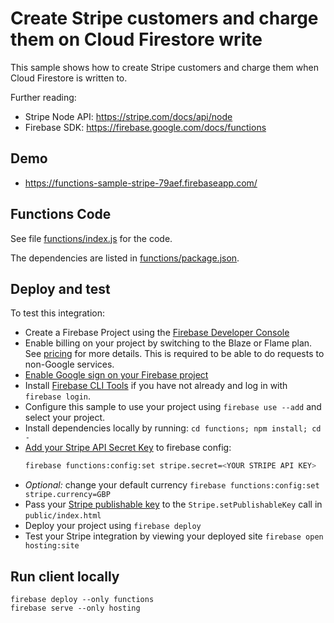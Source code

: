 # Create Stripe customers and charge them on Cloud Firestore write

This sample shows how to create Stripe customers and charge them when Cloud Firestore is written to.

Further reading:

- Stripe Node API: https://stripe.com/docs/api/node
- Firebase SDK: https://firebase.google.com/docs/functions

## Demo

- https://functions-sample-stripe-79aef.firebaseapp.com/

## Functions Code

See file [functions/index.js](functions/index.js) for the code.

The dependencies are listed in [functions/package.json](functions/package.json).

## Deploy and test

To test this integration:

- Create a Firebase Project using the [Firebase Developer Console](https://console.firebase.google.com)
- Enable billing on your project by switching to the Blaze or Flame plan. See [pricing](https://firebase.google.com/pricing/) for more details. This is required to be able to do requests to non-Google services.
- [Enable Google sign on your Firebase project ](https://console.firebase.google.com/project/_/authentication/providers)
- Install [Firebase CLI Tools](https://github.com/firebase/firebase-tools) if you have not already and log in with `firebase login`.
- Configure this sample to use your project using `firebase use --add` and select your project.
- Install dependencies locally by running: `cd functions; npm install; cd -`
- [Add your Stripe API Secret Key](https://dashboard.stripe.com/account/apikeys) to firebase config:
  ```bash
  firebase functions:config:set stripe.secret=<YOUR STRIPE API KEY>
  ```
- _Optional:_ change your default currency `firebase functions:config:set stripe.currency=GBP`
- Pass your [Stripe publishable key](https://dashboard.stripe.com/account/apikeys) to the `Stripe.setPublishableKey` call in `public/index.html`
- Deploy your project using `firebase deploy`
- Test your Stripe integration by viewing your deployed site `firebase open hosting:site`

## Run client locally

```
firebase deploy --only functions
firebase serve --only hosting
```
